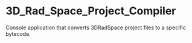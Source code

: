 # 3D_Rad_Space_Project_Compiler
Console application that converts 3DRadSpace project files to a specific bytecode.
